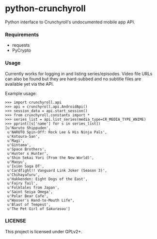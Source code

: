 python-crunchyroll
==================

Python interface to Crunchyroll's undocumented mobile app API.

### Requirements

  * requests
  * PyCrypto

### Usage

Currently works for logging in and listing series/episodes. Video file URLs can
also be found but they are hard-subbed and no subtitle files are available yet
via the API.

Example usage:
~~~~
>>> import crunchyroll.api
>>> api = crunchyroll.api.AndroidApi()
>>> session_data = api.start_session()
>>> from crunchyroll.constants import *
>>> series_list = api.list_series(media_type=CR_MEDIA_TYPE_ANIME)
>>> pprint([s['name'] for s in series_list])
[u'Naruto Shippuden',
 u'NARUTO Spin-Off: Rock Lee & His Ninja Pals',
 u'Kotoura-San',
 u'Magi',
 u'Gintama',
 u'Space Brothers',
 u'Hunter x Hunter',
 u'Shin Sekai Yori (From the New World)',
 u'Maoyu',
 u'Ixion Saga DT',
 u'Cardfight!! Vanguard Link Joker (Season 3)',
 u'Chihayafuru',
 u'Hakkenden: Eight Dogs of the East',
 u'Fairy Tail',
 u'Folktales from Japan',
 u'Saint Seiya Omega',
 u'Polar Bear Cafe',
 u"Wooser's Hand-to-Mouth Life",
 u'Blast of Tempest',
 u'The Pet Girl of Sakurasou']
~~~~

### LICENSE

This project is licensed under GPLv2+.
